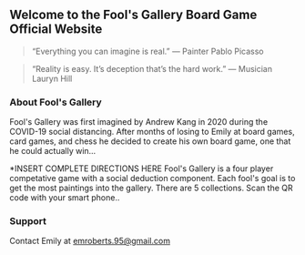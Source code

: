 ## Welcome to the Fool's Gallery Board Game Official Website

>“Everything you can imagine is real.”
― Painter Pablo Picasso

>“Reality is easy. It’s deception that’s the hard work.”
― Musician Lauryn Hill

### About Fool's Gallery

Fool's Gallery was first imagined by Andrew Kang in 2020 during the COVID-19 social distancing. After months of losing to Emily at board games, card games, and chess he decided to create his own board game, one that he could actually win...

*INSERT COMPLETE DIRECTIONS HERE 
Fool's Gallery is a four player competative game with a social deduction component.
Each fool's goal is to get the most paintings into the gallery.
There are 5 collections.
Scan the QR code with your smart phone..


### Support

Contact Emily at emroberts.95@gmail.com
